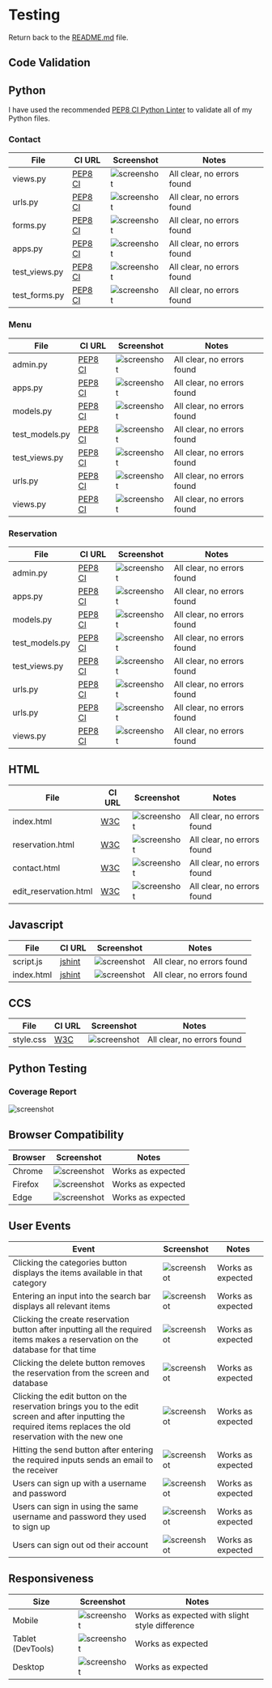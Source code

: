 # Testing

Return back to the [README.md](README.md) file.

## Code Validation

## Python

I have used the recommended [PEP8 CI Python Linter](https://pep8ci.herokuapp.com) to validate all of my Python files.
### Contact
| File | CI URL | Screenshot | Notes |
| --- | --- | --- | --- |
| views.py | [PEP8 CI](https://pep8ci.herokuapp.com/https://raw.githubusercontent.com/Briant-20/The-Savory-Spot/main/contact/views.py) | ![screenshot](documentation/contact_views.png) | All clear, no errors found |
| urls.py | [PEP8 CI](https://pep8ci.herokuapp.com/https://raw.githubusercontent.com/Briant-20/The-Savory-Spot/main/contact/urls.py) | ![screenshot](documentation/contact_urls.png) | All clear, no errors found |
| forms.py | [PEP8 CI](https://pep8ci.herokuapp.com/https://raw.githubusercontent.com/Briant-20/The-Savory-Spot/main/contact/forms.py) | ![screenshot](documentation/contact_forms.png) | All clear, no errors found |
| apps.py | [PEP8 CI](https://pep8ci.herokuapp.com/https://raw.githubusercontent.com/Briant-20/The-Savory-Spot/main/contact/apps.py) | ![screenshot](documentation/contact_apps.png) | All clear, no errors found |
| test_views.py | [PEP8 CI](https://pep8ci.herokuapp.com/https://raw.githubusercontent.com/Briant-20/The-Savory-Spot/main/contact/test_views.py) | ![screenshot](documentation/contact_test_views.png) | All clear, no errors found |
| test_forms.py | [PEP8 CI](https://pep8ci.herokuapp.com/https://raw.githubusercontent.com/Briant-20/The-Savory-Spot/main/contact/test_forms.py) | ![screenshot](documentation/contact_test_forms.png) | All clear, no errors found |

### Menu
| File | CI URL | Screenshot | Notes |
| --- | --- | --- | --- |
| admin.py | [PEP8 CI](https://pep8ci.herokuapp.com/https://raw.githubusercontent.com/Briant-20/The-Savory-Spot/main/menu/admin.py) | ![screenshot](documentation/menu_admin.png) | All clear, no errors found |
| apps.py | [PEP8 CI](https://pep8ci.herokuapp.com/https://raw.githubusercontent.com/Briant-20/The-Savory-Spot/main/menu/apps.py) | ![screenshot](documentation/menu_apps.png) | All clear, no errors found |
| models.py | [PEP8 CI](https://pep8ci.herokuapp.com/https://raw.githubusercontent.com/Briant-20/The-Savory-Spot/main/menu/models.py) | ![screenshot](documentation/menu_models.png) | All clear, no errors found |
| test_models.py | [PEP8 CI](https://pep8ci.herokuapp.com/https://raw.githubusercontent.com/Briant-20/The-Savory-Spot/main/menu/test_models.py) | ![screenshot](documentation/menu_test_models.png) | All clear, no errors found |
| test_views.py | [PEP8 CI](https://pep8ci.herokuapp.com/https://raw.githubusercontent.com/Briant-20/The-Savory-Spot/main/menu/test_views.py) | ![screenshot](documentation/menu_test_views.png) | All clear, no errors found |
| urls.py | [PEP8 CI](https://pep8ci.herokuapp.com/https://raw.githubusercontent.com/Briant-20/The-Savory-Spot/main/menu/urls.py) | ![screenshot](documentation/menu_urls.png) | All clear, no errors found |
| views.py | [PEP8 CI](https://pep8ci.herokuapp.com/https://raw.githubusercontent.com/Briant-20/The-Savory-Spot/main/menu/views.py) | ![screenshot](documentation/menu_views.png) | All clear, no errors found |

### Reservation
| File | CI URL | Screenshot | Notes |
| --- | --- | --- | --- |
| admin.py | [PEP8 CI](https://pep8ci.herokuapp.com/https://raw.githubusercontent.com/Briant-20/The-Savory-Spot/main/reservation/admin.py) | ![screenshot](documentation/reservation_admin.png) | All clear, no errors found |
| apps.py | [PEP8 CI](https://pep8ci.herokuapp.com/https://raw.githubusercontent.com/Briant-20/The-Savory-Spot/main/reservation/apps.py) | ![screenshot](documentation/reservation_apps.png) | All clear, no errors found |
| models.py | [PEP8 CI](https://pep8ci.herokuapp.com/https://raw.githubusercontent.com/Briant-20/The-Savory-Spot/main/reservation/models.py) | ![screenshot](documentation/reservation_models.png) | All clear, no errors found |
| test_models.py | [PEP8 CI](https://pep8ci.herokuapp.com/https://raw.githubusercontent.com/Briant-20/The-Savory-Spot/main/reservation/test_models.py) | ![screenshot](documentation/reservation_test_models.png) | All clear, no errors found |
| test_views.py | [PEP8 CI](https://pep8ci.herokuapp.com/https://raw.githubusercontent.com/Briant-20/The-Savory-Spot/main/reservation/test_views.py) | ![screenshot](documentation/reservation_test_views.png) | All clear, no errors found |
| urls.py | [PEP8 CI](https://pep8ci.herokuapp.com/https://raw.githubusercontent.com/Briant-20/The-Savory-Spot/main/reservation/urls.py) | ![screenshot](documentation/reservation_urls.png) | All clear, no errors found |
| urls.py | [PEP8 CI](https://pep8ci.herokuapp.com/https://raw.githubusercontent.com/Briant-20/The-Savory-Spot/main/reservation/urls.py) | ![screenshot](documentation/reservation_urls.png) | All clear, no errors found |
| views.py | [PEP8 CI](https://pep8ci.herokuapp.com/https://raw.githubusercontent.com/Briant-20/The-Savory-Spot/main/reservation/views.py) | ![screenshot](documentation/reservation_views.png) | All clear, no errors found |

## HTML
| File | CI URL | Screenshot | Notes |
| --- | --- | --- | --- |
| index.html | [W3C](https://validator.w3.org/nu/?showsource=yes&doc=https%3A%2F%2Fthe-savory-spot-36498e48077c.herokuapp.com%2F) | ![screenshot](documentation/index.png) | All clear, no errors found |
| reservation.html | [W3C](https://validator.w3.org/nu/?showsource=yes&doc=https%3A%2F%2Fthe-savory-spot-36498e48077c.herokuapp.com%2Freservation%2F) | ![screenshot](documentation/reservation.png) | All clear, no errors found |
| contact.html | [W3C](https://validator.w3.org/nu/?showsource=yes&doc=https%3A%2F%2Fthe-savory-spot-36498e48077c.herokuapp.com%2Fcontact%2F) | ![screenshot](documentation/contact.png) | All clear, no errors found |
| edit_reservation.html | [W3C](https://validator.w3.org/nu/?showsource=yes&doc=https%3A%2F%2Fthe-savory-spot-36498e48077c.herokuapp.com%2Fedit_reservation%2F) | ![screenshot](documentation/edit_reservation.png) | All clear, no errors found |

## Javascript
| File | CI URL | Screenshot | Notes |
| --- | --- | --- | --- |
| script.js | [jshint](https://jshint.com/) | ![screenshot](documentation/javascript.png) | All clear, no errors found |
| index.html | [jshint](https://jshint.com/) | ![screenshot](documentation/javascript2.png) | All clear, no errors found |

## CCS 
| File | CI URL | Screenshot | Notes |
| --- | --- | --- | --- |
| style.css | [W3C](https://jigsaw.w3.org/css-validator/validator?uri=https%3A%2F%2Fthe-savory-spot-36498e48077c.herokuapp.com%2F&profile=css3svg&usermedium=all&warning=1&vextwarning=&lang=en) | ![screenshot](documentation/css.png) | All clear, no errors found |

## Python Testing

### Coverage Report

![screenshot](documentation/coverage.png)

## Browser Compatibility

| Browser | Screenshot | Notes |
| --- | --- | --- |
| Chrome | ![screenshot](documentation/google.png) | Works as expected |
| Firefox | ![screenshot](documentation/firefox.png) | Works as expected |
| Edge | ![screenshot](documentation/edge.png) | Works as expected |

## User Events 

| Event | Screenshot | Notes |
| --- | --- | --- |
| Clicking the categories button displays the items available in that category | ![screenshot](documentation/user_event1.png) | Works as expected |
| Entering an input into the search bar displays all relevant items | ![screenshot](documentation/user_event2.png) | Works as expected |
| Clicking the create reservation button after inputting all the required items makes a reservation on the database for that time | ![screenshot](documentation/user_event3.png) | Works as expected |
| Clicking the delete button removes the reservation from the screen and database | ![screenshot](documentation/user_event4.png) | Works as expected |
| Clicking the edit button on the reservation brings you to the edit screen and after inputting the required items replaces the old reservation with the new one | ![screenshot](documentation/user_event5.png) | Works as expected |
| Hitting the send button after entering the required inputs sends an email to the receiver  | ![screenshot](documentation/user_event6.png) | Works as expected |
| Users can sign up with a username and password | ![screenshot](documentation/user_event7.png) | Works as expected |
| Users can sign in using the same username and password they used to sign up | ![screenshot](documentation/user_event8.png) | Works as expected |
| Users can sign out od their account | ![screenshot](documentation/user_event9.png) | Works as expected |

## Responsiveness

| Size | Screenshot | Notes |
| --- | --- | --- |
| Mobile | ![screenshot](documentation/mobile.jpg) | Works as expected with slight style difference |
| Tablet (DevTools) | ![screenshot](documentation/tablet.jpg) | Works as expected |
| Desktop | ![screenshot](documentation/google.png) | Works as expected |
